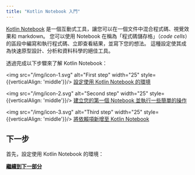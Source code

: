 ```yaml
---
title: "Kotlin Notebook 入門"
---
```

[Kotlin Notebook](kotlin-notebook-overview) 是一個互動式工具，讓您可以在一個文件中混合程式碼、視覺效果和 markdown。
您可以使用 Notebook 在稱為「程式碼儲存格」（_code cells_）的區段中編寫和執行程式碼、立即查看結果，並寫下您的想法。
這種設定使其成為快速原型設計、分析和資料科學的絕佳工具。

透過完成以下步驟來了解 Kotlin Notebook：

<img src="/img/icon-1.svg" alt="First step" width="25" style={{verticalAlign: 'middle'}}/> [設定使用 Kotlin Notebook 的環境](kotlin-notebook-set-up-env)

<img src="/img/icon-2.svg" alt="Second step" width="25" style={{verticalAlign: 'middle'}}/> [建立您的第一個 Notebook 並執行一些簡單的操作](kotlin-notebook-create)

<img src="/img/icon-3.svg" alt="Third step" width="25" style={{verticalAlign: 'middle'}}/> [將依賴項新增至 Kotlin Notebook](kotlin-notebook-add-dependencies)

## 下一步

首先，設定使用 Kotlin Notebook 的環境：

**[繼續到下一部分](kotlin-notebook-set-up-env)**